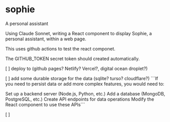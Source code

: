 # sophie
A personal assistant

Using Claude Sonnet, writing a React component to display Sophie, a personal assistant, within a web page.

This uses github actions to test the react componet.

The GITHUB_TOKEN secret token should created automatically. 

[ ] deploy to (github pages? Netlify? Vercel?, digital ocean droplet?)

[ ] add some durable storage for the data (sqlite? turso? cloudflare?) ```If you need to persist data or add more complex features, you would need to:

Set up a backend server (Node.js, Python, etc.)
Add a database (MongoDB, PostgreSQL, etc.)
Create API endpoints for data operations
Modify the React component to use these APIs```

[ ] 